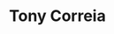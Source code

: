 ---
title : "Tony Correia"
# full screen navigation
first_name : "Tony"
last_name : "Correia"
bg_image : "images/backgrounds/computermeeting.jpg"
# animated text loop
occupations:
- "UC Davis MBA Candidate"
- "Project Management Professional (PMP)"
- "Innovator"

# slider background image loop
slider_images:
- "images/slider/slider-1-analysis.jpg"
- "images/slider/slider-2-innovator.jpg"
- "images/slider/slider-3-kanban.jpg"

# button
button:
  enable : true
  label : "Connect"
  link : "#contact"


# custom style
custom_class: "" 
custom_attributes: "" 
custom_css: ""

---